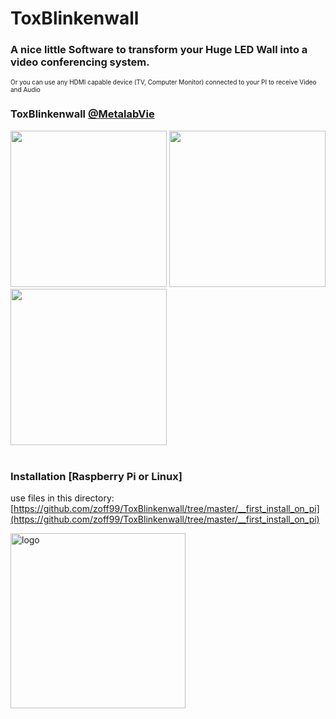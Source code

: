 # ToxBlinkenwall

<H3>A nice little Software to transform your Huge LED Wall into a video conferencing system.</H3>
<font size="1">Or you can use any HDMI capable device (TV, Computer Monitor) connected to your PI to receive Video and Audio</font>

### ToxBlinkenwall [@MetalabVie](https://twitter.com/metalabvie)

<img src="https://raw.githubusercontent.com/zoff99/ToxBlinkenwall/master/doc/images/wall_001.png" height="250" />&nbsp;<img src="https://raw.githubusercontent.com/zoff99/ToxBlinkenwall/master/doc/images/wall_002.png" height="250" /><br>
<img src="https://raw.githubusercontent.com/zoff99/ToxBlinkenwall/master/doc/images/wall_003.png" height="250" />
<br><br>

### Installation [Raspberry Pi or Linux]
use files in this directory: [https://github.com/zoff99/ToxBlinkenwall/tree/master/__first_install_on_pi](https://github.com/zoff99/ToxBlinkenwall/tree/master/__first_install_on_pi)

<img src="https://raw.githubusercontent.com/zoff99/ToxBlinkenwall/master/toxblinkenwall_001.png"
      alt="logo"
      height="280" />



